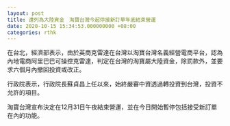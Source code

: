 ```yaml
---
layout: post
title: 遭列為大陸資金　淘寶台灣今起停接新訂單年底結束營運
date: 2020-10-15 15:34:53.000000000 +08:00
categories: rthk
---
```


在台北，經濟部表示，由於英商克雷達在台灣以淘寶台灣名義經營電商平台，認為內地電商阿里巴巴可操控克雷達，判定在台灣的淘寶屬大陸資金，除罰款外，並要求六個月內撤回投資或改正。

行政院表示，行政院長蘇貞昌上任以來，始終嚴審中資透過轉投資到台灣，投資不允許的項目。

淘寶台灣宣布決定在12月31日午夜結束營運，並在今日開始暫停包括接受新訂單在內的功能。
